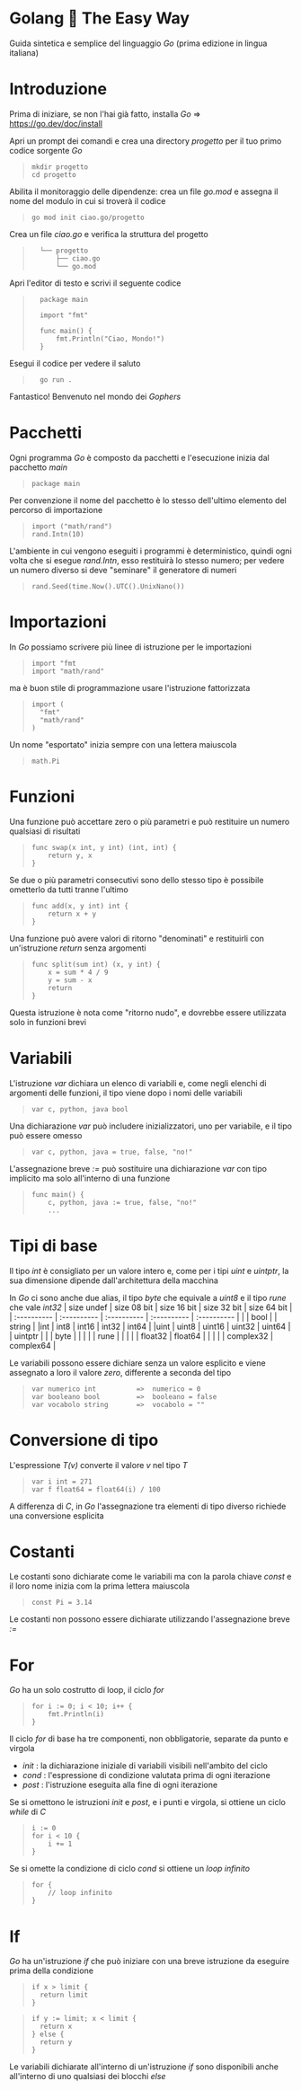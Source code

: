 # Golang 🦫 The Easy Way
Guida sintetica e semplice del linguaggio *Go* (prima edizione in lingua italiana)

# Introduzione
Prima di iniziare, se non l'hai già fatto, installa *Go* => https://go.dev/doc/install

Apri un prompt dei comandi e crea una directory *progetto* per il tuo primo codice sorgente *Go*
>     mkdir progetto
>     cd progetto

Abilita il monitoraggio delle dipendenze: crea un file *go.mod* e assegna il nome del modulo in cui si troverà il codice
>     go mod init ciao.go/progetto

Crea un file *ciao.go* e verifica la struttura del progetto
>       └── progetto
>           ├── ciao.go
>           └── go.mod

Apri l'editor di testo e scrivi il seguente codice
>       package main
>       
>       import "fmt"
>       
>       func main() {
>           fmt.Println("Ciao, Mondo!")
>       }

Esegui il codice per vedere il saluto
>       go run .

Fantastico! Benvenuto nel mondo dei *Gophers* 

# Pacchetti
Ogni programma *Go* è composto da pacchetti e l'esecuzione inizia dal pacchetto *main*
>     package main

Per convenzione il nome del pacchetto è lo stesso dell'ultimo elemento del percorso di importazione
>     import ("math/rand")
>     rand.Intn(10)

L'ambiente in cui vengono eseguiti i programmi è deterministico, quindi ogni volta che si esegue *rand.Intn*, esso restituirà lo stesso numero; per vedere un numero diverso si deve "seminare" il generatore di numeri
>     rand.Seed(time.Now().UTC().UnixNano())

# Importazioni
In *Go* possiamo scrivere più linee di istruzione per le importazioni
>     import "fmt
>     import "math/rand"

ma è buon stile di programmazione usare l'istruzione fattorizzata
>     import (
>       "fmt"
>       "math/rand"
>     )

Un nome "esportato" inizia sempre con una lettera maiuscola
>     math.Pi

# Funzioni
Una funzione può accettare zero o più parametri e può restituire un numero qualsiasi di risultati
>     func swap(x int, y int) (int, int) {
>         return y, x
>     }

Se due o più parametri consecutivi sono dello stesso tipo è possibile ometterlo da tutti tranne l'ultimo
>     func add(x, y int) int {
>         return x + y
>     }   

Una funzione può avere valori di ritorno "denominati" e restituirli con un'istruzione *return* senza argomenti
>     func split(sum int) (x, y int) {
>         x = sum * 4 / 9
>         y = sum - x
>         return
>     }

Questa istruzione è nota come "ritorno nudo", e dovrebbe essere utilizzata solo in funzioni brevi

# Variabili
L'istruzione *var* dichiara un elenco di variabili e, come negli elenchi di argomenti delle funzioni, il tipo viene dopo i nomi delle variabili
>     var c, python, java bool

Una dichiarazione *var* può includere inizializzatori, uno per variabile, e il tipo può essere omesso
>     var c, python, java = true, false, "no!"

L'assegnazione breve *:=* può sostituire una dichiarazione *var* con tipo implicito ma solo all'interno di una funzione
>     func main() {
>         c, python, java := true, false, "no!"
>         ...

# Tipi di base
Il tipo *int* è consigliato per un valore intero e, come per i tipi *uint* e *uintptr*, la sua dimensione dipende dall'architettura della macchina

In *Go* ci sono anche due alias, il tipo *byte* che equivale a *uint8* e il tipo *rune* che vale *int32*
| size undef | size 08 bit | size 16 bit | size 32 bit | size 64 bit |
| :---------- | :---------- | :---------- | :---------- | :---------- |
| | bool |
| string |
|int | int8 | int16 | int32 | int64 |
|uint | uint8 | uint16 | uint32 | uint64 |
| uintptr |
| | byte |
| | | | rune |
| | | | float32 | float64 |
| | | | complex32 | complex64 |

Le variabili possono essere dichiare senza un valore esplicito e viene assegnato a loro il valore *zero*, differente a seconda del tipo
>     var numerico int          =>  numerico = 0
>     var booleano bool         =>  booleano = false
>     var vocabolo string       =>  vocabolo = ""  

# Conversione di tipo
L'espressione *T(v)* converte il valore *v* nel tipo *T*
>     var i int = 271
>     var f float64 = float64(i) / 100

A differenza di *C*, in *Go* l'assegnazione tra elementi di tipo diverso richiede una conversione esplicita

# Costanti
Le costanti sono dichiarate come le variabili ma con la parola chiave *const* e il loro nome inizia com la prima lettera maiuscola
>     const Pi = 3.14

Le costanti non possono essere dichiarate utilizzando l'assegnazione breve *:=*

# For
*Go* ha un solo costrutto di loop, il ciclo *for*
>     for i := 0; i < 10; i++ {
>         fmt.Println(i)
>     }
    
Il ciclo *for* di base ha tre componenti, non obbligatorie, separate da punto e virgola
- *init* : la dichiarazione iniziale di variabili visibili nell'ambito del ciclo
- *cond* : l'espressione di condizione valutata prima di ogni iterazione
- *post* : l'istruzione eseguita alla fine di ogni iterazione

Se si omettono le istruzioni *init* e *post*, e i punti e virgola, si ottiene un ciclo *while* di *C*
>     i := 0
>     for i < 10 {
>         i += 1
>     }

Se si omette la condizione di ciclo *cond* si ottiene un *loop infinito*
>     for {
>         // loop infinito
>     } 

# If
*Go* ha un'istruzione *if* che può iniziare con una breve istruzione da eseguire prima della condizione   
>     if x > limit {
>       return limit
>     }

>     if y := limit; x < limit {
>		return x
>     } else {
>	    return y
>     }

Le variabili dichiarate all'interno di un'istruzione *if* sono disponibili anche all'interno di uno qualsiasi dei blocchi *else*
